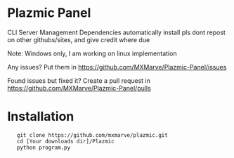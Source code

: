 # Plazmic Panel
 CLI Server Management
 Dependencies automatically install
 pls dont repost on other githubs/sites, and give credit where due
 
 Note: Windows only, I am working on linux implementation
 
 Any issues? Put them in https://github.com/MXMarve/Plazmic-Panel/issues 
 
 Found issues but fixed it? Create a pull request in https://github.com/MXMarve/Plazmic-Panel/pulls
# Installation
 ```
    git clone https://github.com/mxmarve/plazmic.git
    cd [Your downloads dir]/Plazmic
    python program.py
 ```
